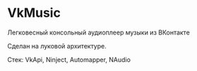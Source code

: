# VkMusic
Легковесный консольный аудиоплеер музыки из ВКонтакте

Сделан на луковой архитектуре.

Стек: VkApi, Ninject, Automapper, NAudio

